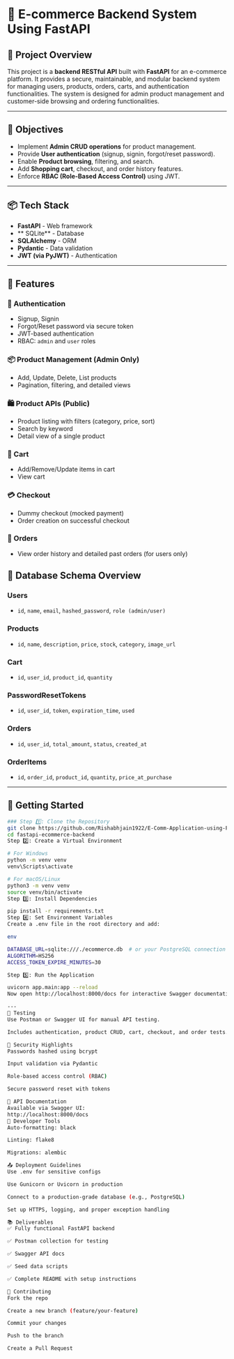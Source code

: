 # 🛒 E-commerce Backend System Using FastAPI

## 📌 Project Overview

This project is a **backend RESTful API** built with **FastAPI** for an e-commerce platform. It provides a secure, maintainable, and modular backend system for managing users, products, orders, carts, and authentication functionalities. The system is designed for admin product management and customer-side browsing and ordering functionalities.

---

## 🎯 Objectives

- Implement **Admin CRUD operations** for product management.
- Provide **User authentication** (signup, signin, forgot/reset password).
- Enable **Product browsing**, filtering, and search.
- Add **Shopping cart**, checkout, and order history features.
- Enforce **RBAC (Role-Based Access Control)** using JWT.

---

## 📦 Tech Stack

- **FastAPI** - Web framework
- ** SQLite** - Database
- **SQLAlchemy** - ORM
- **Pydantic** - Data validation
- **JWT (via PyJWT)** - Authentication

---

## 🧾 Features

### 🔐 Authentication
- Signup, Signin
- Forgot/Reset password via secure token
- JWT-based authentication
- RBAC: `admin` and `user` roles

### 📦 Product Management (Admin Only)
- Add, Update, Delete, List products
- Pagination, filtering, and detailed views

### 🛍️ Product APIs (Public)
- Product listing with filters (category, price, sort)
- Search by keyword
- Detail view of a single product

### 🛒 Cart
- Add/Remove/Update items in cart
- View cart

### 💳 Checkout
- Dummy checkout (mocked payment)
- Order creation on successful checkout

### 📜 Orders
- View order history and detailed past orders (for users only)


## 🧱 Database Schema Overview

### Users
- `id`, `name`, `email`, `hashed_password`, `role (admin/user)`

### Products
- `id`, `name`, `description`, `price`, `stock`, `category`, `image_url`

### Cart
- `id`, `user_id`, `product_id`, `quantity`

### PasswordResetTokens
- `id`, `user_id`, `token`, `expiration_time`, `used`

### Orders
- `id`, `user_id`, `total_amount`, `status`, `created_at`

### OrderItems
- `id`, `order_id`, `product_id`, `quantity`, `price_at_purchase`

---

## 🚀 Getting Started

```bash
### Step 1️⃣: Clone the Repository
git clone https://github.com/Rishabhjain1922/E-Comm-Application-using-FastAPI/tree/main
cd fastapi-ecommerce-backend
Step 2️⃣: Create a Virtual Environment

# For Windows
python -m venv venv
venv\Scripts\activate

# For macOS/Linux
python3 -m venv venv
source venv/bin/activate
Step 3️⃣: Install Dependencies

pip install -r requirements.txt
Step 4️⃣: Set Environment Variables
Create a .env file in the root directory and add:

env

DATABASE_URL=sqlite:///./ecommerce.db  # or your PostgreSQL connection string
ALGORITHM=HS256
ACCESS_TOKEN_EXPIRE_MINUTES=30

Step 5️⃣: Run the Application

uvicorn app.main:app --reload
Now open http://localhost:8000/docs for interactive Swagger documentation.

---
🧪 Testing
Use Postman or Swagger UI for manual API testing.

Includes authentication, product CRUD, cart, checkout, and order tests.

🔐 Security Highlights
Passwords hashed using bcrypt

Input validation via Pydantic

Role-based access control (RBAC)

Secure password reset with tokens

📄 API Documentation
Available via Swagger UI:
http://localhost:8000/docs
🧰 Developer Tools
Auto-formatting: black

Linting: flake8

Migrations: alembic

📤 Deployment Guidelines
Use .env for sensitive configs

Use Gunicorn or Uvicorn in production

Connect to a production-grade database (e.g., PostgreSQL)

Set up HTTPS, logging, and proper exception handling

📚 Deliverables
✅ Fully functional FastAPI backend

✅ Postman collection for testing

✅ Swagger API docs

✅ Seed data scripts

✅ Complete README with setup instructions

🤝 Contributing
Fork the repo

Create a new branch (feature/your-feature)

Commit your changes

Push to the branch

Create a Pull Request

